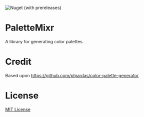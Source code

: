![Nuget (with prereleases)](https://img.shields.io/nuget/vpre/PaletteMixr.svg)

# PaletteMixr
A library for generating color palettes.


# Credit

Based upon https://github.com/phjardas/color-palette-generator


# License

[MIT License](LICENSE)

